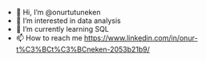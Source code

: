 - 👋 Hi, I’m @onurtutuneken
- 👀 I’m interested in data analysis
- 🌱 I’m currently learning SQL
- 📫 How to reach me https://www.linkedin.com/in/onur-t%C3%BCt%C3%BCneken-2053b21b9/

<!---
onurtutuneken/onurtutuneken is a ✨ special ✨ repository because its `README.md` (this file) appears on your GitHub profile.
You can click the Preview link to take a look at your changes.
--->
